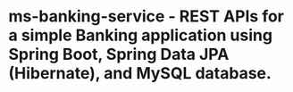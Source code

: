 # ms-banking-service - REST APIs for a simple Banking application using Spring Boot, Spring Data JPA (Hibernate), and MySQL database.
